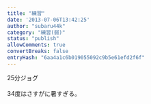 ```yaml
---
title: "練習"
date: '2013-07-06T13:42:25'
author: "subaru44k"
category: "練習(弱)"
status: "publish"
allowComments: true
convertBreaks: false
entryHash: "6aa4a1c6b019055092c9b5e61efd2f6f"
---
```

25分ジョグ<br>
<br>
34度はさすがに暑すぎる。
